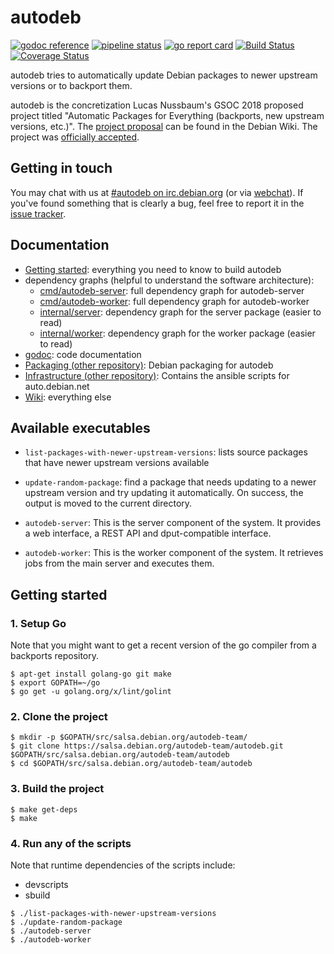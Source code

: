 # autodeb

[![godoc reference](https://godoc.org/salsa.debian.org/autodeb-team/autodeb?status.svg)](http://godoc.org/salsa.debian.org/autodeb-team/autodeb)
[![pipeline status](https://salsa.debian.org/autodeb-team/autodeb/badges/master/pipeline.svg)](https://salsa.debian.org/autodeb-team/autodeb/commits/master)
[![go report card](https://goreportcard.com/badge/salsa.debian.org/autodeb-team/autodeb)](https://goreportcard.com/report/salsa.debian.org/autodeb-team/autodeb)
[![Build Status](https://travis-ci.com/autodeb/autodeb.svg?branch=master)](https://travis-ci.com/autodeb/autodeb)
[![Coverage Status](https://coveralls.io/repos/github/autodeb/autodeb/badge.svg?branch=master)](https://coveralls.io/github/autodeb/autodeb?branch=master)

autodeb tries to automatically update Debian packages to newer upstream versions or to backport them.

autodeb is the concretization Lucas Nussbaum's GSOC 2018 proposed project titled "Automatic Packages for Everything (backports, new upstream versions, etc.)". The [project proposal](https://wiki.debian.org/SummerOfCode2018/Projects) can be found in the Debian Wiki. The project was [officially accepted](https://summerofcode.withgoogle.com/projects/#5560246244737024).

## Getting in touch

You may chat with us at [#autodeb on irc.debian.org](irc://irc.debian.org:6667/autodeb) (or via [webchat](https://webchat.oftc.net/?channels=autodeb)). If you've found something that is clearly a bug, feel free to report it in the [issue tracker](https://salsa.debian.org/autodeb-team/autodeb/issues).

## Documentation

 - [Getting started](#getting-started): everything you need to know to build autodeb
 - dependency graphs (helpful to understand the software architecture):
   + [cmd/autodeb-server](https://autodeb-team.pages.debian.net/autodeb/dependency-graph-autodeb-server.svg): full dependency graph for autodeb-server
   + [cmd/autodeb-worker](https://autodeb-team.pages.debian.net/autodeb/dependency-graph-autodeb-worker.svg): full dependency graph for autodeb-worker
   + [internal/server](https://autodeb-team.pages.debian.net/autodeb/dependency-graph-server.svg): dependency graph for the server package (easier to read)
   + [internal/worker](https://autodeb-team.pages.debian.net/autodeb/dependency-graph-worker.svg): dependency graph for the worker package (easier to read)
 - [godoc](https://godoc.org/salsa.debian.org/autodeb-team/autodeb): code documentation
 - [Packaging (other repository)](https://salsa.debian.org/autodeb-team/autodeb-packaging/blob/master/debian/README.md): Debian packaging for autodeb
 - [Infrastructure (other repository)](https://salsa.debian.org/autodeb-team/infrastructure): Contains the ansible scripts for auto.debian.net
 - [Wiki](https://salsa.debian.org/autodeb-team/autodeb/wikis/home): everything else

## Available executables

- ``list-packages-with-newer-upstream-versions``: lists source packages that have newer upstream versions available

- ``update-random-package``: find a package that needs updating to a newer upstream version and try updating it automatically. On success, the output is moved to the current directory.

- ``autodeb-server``: This is the server component of the system. It provides a web interface, a REST API and dput-compatible interface.

- ``autodeb-worker``: This is the worker component of the system. It retrieves jobs from the main server and executes them.

## Getting started

### 1. Setup Go

Note that you might want to get a recent version of the go compiler from a backports repository.

```shell
$ apt-get install golang-go git make
$ export GOPATH=~/go
$ go get -u golang.org/x/lint/golint
```

### 2. Clone the project

```shell
$ mkdir -p $GOPATH/src/salsa.debian.org/autodeb-team/
$ git clone https://salsa.debian.org/autodeb-team/autodeb.git $GOPATH/src/salsa.debian.org/autodeb-team/autodeb
$ cd $GOPATH/src/salsa.debian.org/autodeb-team/autodeb
```

### 3. Build the project

```shell
$ make get-deps
$ make
```

### 4. Run any of the scripts

Note that runtime dependencies of the scripts include:
 - devscripts
 - sbuild

```shell
$ ./list-packages-with-newer-upstream-versions
$ ./update-random-package
$ ./autodeb-server
$ ./autodeb-worker
```
